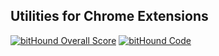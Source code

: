 ## Utilities for Chrome Extensions

[![bitHound Overall Score](https://www.bithound.io/github/opus1269/chrome-extension-utils/badges/score.svg)](https://www.bithound.io/github/opus1269/chrome-extension-utils)
[![bitHound Code](https://www.bithound.io/github/opus1269/chrome-extension-utils/badges/code.svg)](https://www.bithound.io/github/opus1269/chrome-extension-utils)
